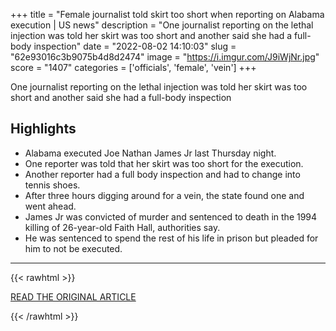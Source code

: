 +++
title = "Female journalist told skirt too short when reporting on Alabama execution | US news"
description = "One journalist reporting on the lethal injection was told her skirt was too short and another said she had a full-body inspection"
date = "2022-08-02 14:10:03"
slug = "62e93016c3b9075b4d8d2474"
image = "https://i.imgur.com/J9iWjNr.jpg"
score = "1407"
categories = ['officials', 'female', 'vein']
+++

One journalist reporting on the lethal injection was told her skirt was too short and another said she had a full-body inspection

## Highlights

- Alabama executed Joe Nathan James Jr last Thursday night.
- One reporter was told that her skirt was too short for the execution.
- Another reporter had a full body inspection and had to change into tennis shoes.
- After three hours digging around for a vein, the state found one and went ahead.
- James Jr was convicted of murder and sentenced to death in the 1994 killing of 26-year-old Faith Hall, authorities say.
- He was sentenced to spend the rest of his life in prison but pleaded for him to not be executed.

---

{{< rawhtml >}}
  <p class="article-category">
    <a target="_blank" href="https://www.theguardian.com/us-news/2022/aug/01/us-prison-officials-alabama-female-journalists-change-clothes-execution">READ THE ORIGINAL ARTICLE</a>
  </p>
{{< /rawhtml >}}

